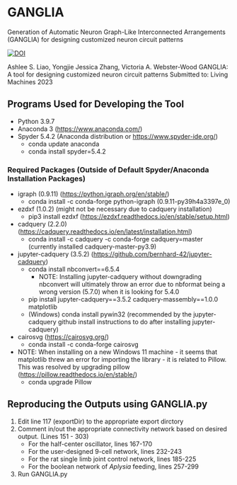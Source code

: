 # GANGLIA
Generation of Automatic Neuron Graph-Like Interconnected Arrangements (GANGLIA) for designing customized neuron circuit patterns

[![DOI](https://zenodo.org/badge/622026352.svg)](https://zenodo.org/badge/latestdoi/622026352)

Ashlee S. Liao, Yongjie Jessica Zhang, Victoria A. Webster-Wood
GANGLIA: A tool for designing customized neuron circuit patterns
Submitted to: Living Machines 2023

## Programs Used for Developing the Tool
- Python 3.9.7
- Anaconda 3 (https://www.anaconda.com/)
- Spyder 5.4.2 (Anaconda distribution or https://www.spyder-ide.org/)
  - conda update anaconda
  - conda install spyder=5.4.2

### Required Packages (Outside of Default Spyder/Anaconda Installation Packages)
- igraph (0.9.11) (https://python.igraph.org/en/stable/)
  - conda install -c conda-forge python-igraph (0.9.11-py39h4a3397e_0)
- ezdxf (1.0.2) (might not be necessary due to cadquery installation)
  - pip3 install ezdxf (https://ezdxf.readthedocs.io/en/stable/setup.html)
- cadquery (2.2.0) (https://cadquery.readthedocs.io/en/latest/installation.html)
  - conda install -c cadquery -c conda-forge cadquery=master (currently installed cadquery-master-py3.9)
- jupyter-cadquery (3.5.2) (https://github.com/bernhard-42/jupyter-cadquery)
  - conda install nbconvert==6.5.4
    - NOTE: Installing jupyter-cadquery without downgrading nbconvert will ultimately throw an error due to nbformat being a wrong version (5.7.0) when it is looking for 5.4.0
  - pip install jupyter-cadquery==3.5.2 cadquery-massembly==1.0.0 matplotlib
  - (Windows) conda install pywin32 (recommended by the jupyter-cadquery github install           instructions to do after installing jupyter-cadquery)
- cairosvg (https://cairosvg.org/)
  - conda install -c conda-forge cairosvg
- NOTE: When installing on a new Windows 11 machine - it seems that matplotlib threw an error for importing the library - it is related to Pillow. This was resolved by upgrading pillow (https://pillow.readthedocs.io/en/stable/)
  - conda upgrade Pillow

## Reproducing the Outputs using GANGLIA.py
1. Edit line 117 (exportDir) to the appropriate export dirctory
2. Comment in/out the appropriate connectivity network based on desired output. (Lines 151 - 303)
    - For the half-center oscillator, lines 167-170
    - For the user-designed 9-cell network, lines 232-243
    - For the rat single limb joint control network, lines 185-225
    - For the boolean network of _Aplysia_ feeding, lines 257-299
3. Run GANGLIA.py

